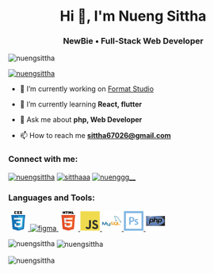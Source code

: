 <h1 align="center">Hi 👋, I'm Nueng Sittha</h1>
<h3 align="center">NewBie • Full-Stack Web Developer</h3>

<p align="left"> <img src="https://komarev.com/ghpvc/?username=nuengsittha&label=Profile%20views&color=0e75b6&style=flat" alt="nuengsittha" /> </p>

<p align="left"> <a href="https://github.com/ryo-ma/github-profile-trophy"><img src="https://github-profile-trophy.vercel.app/?username=nuengsittha" alt="nuengsittha" /></a> </p>

- 🔭 I’m currently working on [Format Studio](https://www.facebook.com/formatstudioweb)

- 🌱 I’m currently learning **React, flutter**

- 💬 Ask me about **php, Web Developer**

- 📫 How to reach me **sittha67026@gmail.com**

<h3 align="left">Connect with me:</h3>
<p align="left">
<a href="https://twitter.com/nuengsittha" target="blank"><img align="center" src="https://raw.githubusercontent.com/rahuldkjain/github-profile-readme-generator/master/src/images/icons/Social/twitter.svg" alt="nuengsittha" height="30" width="40" /></a>
<a href="https://fb.com/sitthaaa" target="blank"><img align="center" src="https://raw.githubusercontent.com/rahuldkjain/github-profile-readme-generator/master/src/images/icons/Social/facebook.svg" alt="sitthaaa" height="30" width="40" /></a>
<a href="https://instagram.com/nuenggg__" target="blank"><img align="center" src="https://raw.githubusercontent.com/rahuldkjain/github-profile-readme-generator/master/src/images/icons/Social/instagram.svg" alt="nuenggg__" height="30" width="40" /></a>
</p>

<h3 align="left">Languages and Tools:</h3>
<p align="left"> <a href="https://www.w3schools.com/css/" target="_blank" rel="noreferrer"> <img src="https://raw.githubusercontent.com/devicons/devicon/master/icons/css3/css3-original-wordmark.svg" alt="css3" width="40" height="40"/> </a> <a href="https://www.figma.com/" target="_blank" rel="noreferrer"> <img src="https://www.vectorlogo.zone/logos/figma/figma-icon.svg" alt="figma" width="40" height="40"/> </a> <a href="https://www.w3.org/html/" target="_blank" rel="noreferrer"> <img src="https://raw.githubusercontent.com/devicons/devicon/master/icons/html5/html5-original-wordmark.svg" alt="html5" width="40" height="40"/> </a> <a href="https://developer.mozilla.org/en-US/docs/Web/JavaScript" target="_blank" rel="noreferrer"> <img src="https://raw.githubusercontent.com/devicons/devicon/master/icons/javascript/javascript-original.svg" alt="javascript" width="40" height="40"/> </a> <a href="https://www.mysql.com/" target="_blank" rel="noreferrer"> <img src="https://raw.githubusercontent.com/devicons/devicon/master/icons/mysql/mysql-original-wordmark.svg" alt="mysql" width="40" height="40"/> </a> <a href="https://www.photoshop.com/en" target="_blank" rel="noreferrer"> <img src="https://raw.githubusercontent.com/devicons/devicon/master/icons/photoshop/photoshop-line.svg" alt="photoshop" width="40" height="40"/> </a> <a href="https://www.php.net" target="_blank" rel="noreferrer"> <img src="https://raw.githubusercontent.com/devicons/devicon/master/icons/php/php-original.svg" alt="php" width="40" height="40"/> </a> </p>

<p><img align="left" src="https://github-readme-stats.vercel.app/api/top-langs?username=nuengsittha&show_icons=true&locale=en&layout=compact" alt="nuengsittha" /></p>

<p>&nbsp;<img align="center" src="https://github-readme-stats.vercel.app/api?username=nuengsittha&show_icons=true&locale=en" alt="nuengsittha" /></p>

<p><img align="center" src="https://github-readme-streak-stats.herokuapp.com/?user=nuengsittha&" alt="nuengsittha" /></p>
